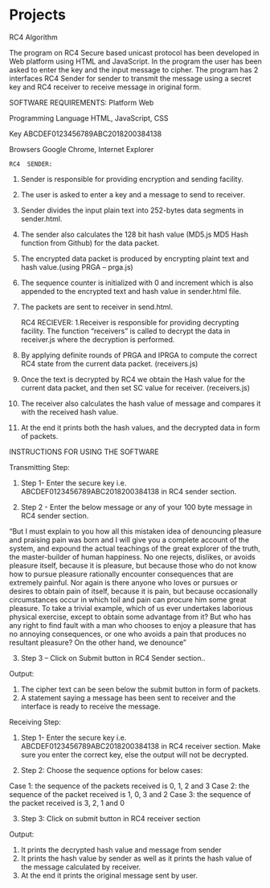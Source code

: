 # Projects
RC4 Algorithm

The program on RC4 Secure based unicast protocol has been developed in Web platform using HTML and JavaScript. In the program the user has been asked to enter the key and the input message to cipher. The program has 2 interfaces RC4 Sender for sender to transmit the message using a secret key and RC4 receiver to receive message in original form.

 SOFTWARE REQUIREMENTS:
Platform	Web

Programming Language	HTML, JavaScript, CSS

Key	ABCDEF0123456789ABC2018200384138

Browsers	Google Chrome, Internet Explorer

	RC4  SENDER:
1. Sender is responsible for providing encryption and sending facility.
2. The user is asked to enter  a key and a message to send to receiver.
3. Sender divides the input plain text into 252-bytes data segments in sender.html. 
4. The sender also calculates the 128 bit hash value (MD5.js MD5 Hash function from Github) for the data packet.
5. The encrypted data packet is produced by encrypting plaint text and hash value.(using PRGA – prga.js)
6. The sequence counter is initialized with 0 and increment which is also appended to the encrypted text and hash value in sender.html file.
7. The packets are sent to receiver in send.html.

  
	RC4 RECIEVER:
1.Receiver is responsible for providing decrypting facility. The function “receivers” is called to decrypt the data in receiver.js where the decryption is performed.
2. By applying definite rounds of PRGA and IPRGA to compute the correct RC4 state from the current data packet. (receivers.js)
3. Once the text is decrypted by RC4 we obtain the Hash value for the current data packet, and then set SC value for receiver.  (receivers.js)
4. The receiver also calculates the hash value of message and compares it with the received hash value.
5. At the end it prints both the hash values, and the decrypted data in form of packets.


INSTRUCTIONS FOR USING THE SOFTWARE

Transmitting Step:

1. Step 1- Enter the secure key i.e. ABCDEF0123456789ABC2018200384138 in RC4 sender section.

2. Step 2 - Enter the below message or any of your 100 byte message in RC4 sender section.

“But I must explain to you how all this mistaken idea of denouncing pleasure and praising pain was born and I will give you a complete account of the system, and expound the actual teachings of the great explorer of the truth, the master-builder of human happiness. No one rejects, dislikes, or avoids pleasure itself, because it is pleasure, but because those who do not know how to pursue pleasure rationally encounter consequences that are extremely painful. Nor again is there anyone who loves or pursues or desires to obtain pain of itself, because it is pain, but because occasionally circumstances occur in which toil and pain can procure him some great pleasure. To take a trivial example, which of us ever undertakes laborious physical exercise, except to obtain some advantage from it? But who has any right to find fault with a man who chooses to enjoy a pleasure that has no annoying consequences, or one who avoids a pain that produces no resultant pleasure? On the other hand, we denounce”

3. Step 3 – Click on Submit button in RC4 Sender section.. 

Output:
1.	The cipher text can be seen below the submit button in form of packets.
2.	A statement saying a message has been sent to receiver and the interface is ready to receive the message.


Receiving Step:

1.	Step 1- Enter the secure key i.e. ABCDEF0123456789ABC2018200384138 in RC4 receiver section. Make sure you enter the correct key, else the output will not be decrypted.




2.	Step 2: Choose the  sequence options for below cases:

Case 1: the sequence of the packets received is 0, 1, 2 and 3
Case 2: the sequence of the packet received is 1, 0, 3 and 2
Case 3: the sequence of the packet received is 3, 2, 1 and 0

3.	Step 3: Click on submit button in RC4 receiver section

Output:
1.	It prints the decrypted hash value and message from sender
2.	It prints the hash value by sender as well as it prints the hash value of the message calculated by receiver.
3.	At the end it prints the original message sent by user.
